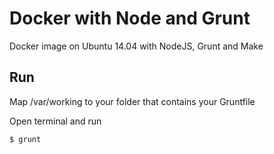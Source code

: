 # Docker with Node and Grunt
Docker image on Ubuntu 14.04 with NodeJS, Grunt and Make

## Run
Map /var/working to your folder that contains your Gruntfile

Open terminal and run 

```$ grunt```